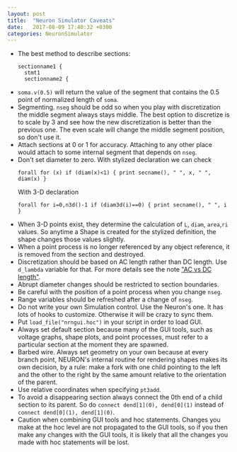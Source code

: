```yaml
---
layout: post
title:  "Neuron Simulator Caveats"
date:   2017-08-09 17:40:32 +0300
categories: NeuronSimulator
---
```


- The best method to describe sections:
  ```
  sectionname1 {
    stmt1
    sectionname2 {
  ```
- `soma.v(0.5)` will return the value of the segment that contains the 0.5 point of normalized length of `soma`.
- Segmenting. `nseg` should be odd so when you play with discretization the middle segment always stays middle. The best option to discretize is to scale by 3 and see how the new discretization is better than the previous one. The even scale will change the middle segment position, so don't use it.
- Attach sections at 0 or 1 for accuracy. Attaching to any other place would attach to some internal segment that depends on `nseg`.
- Don't set diameter to zero. With stylized declaration we can check
  ```
  forall for (x) if (diam(x)<1) { print secname(), " ", x, " ", diam(x) }
  ```
  With 3-D declaration
  ```
  forall for i=0,n3d()-1 if (diam3d(i)==0) { print secname(), " ", i }
  ```
- When 3-D points exist, they determine the calculation of `L`, `diam`, `area`,`ri` values. So anytime a Shape is created for the stylized definition, the shape changes those values slightly.
- When a point process is no longer referenced by any object reference, it is removed from the section and destroyed.
- Discretization should be based on AC length rather than DC length. Use `d_lambda` variable for that. For more details see the note ["AC vs DC length"](DC_vs_AC_length_constant.md).
- Abrupt diameter changes should be restricted to section boundaries.
- Be careful with the position of a point process when you change `nseg`.
- Range variables should be refreshed after a change of `nseg`.
- Do not write your own Simulation control. Use the Neuron's one. It has lots of hooks to customize. Otherwise it will be crazy to sync them.
- Put `load_file("nrngui.hoc")` in your script in order to load GUI.
- Always set default section because many of the GUI tools, such as voltage graphs, shape plots, and point processes, must
refer to a particular section at the moment they are spawned.
- Barbed wire. Always set geometry on your own because at every branch point, NEURON's internal routine for rendering shapes makes its own decision, by a rule: make a fork with one child pointing to the left and the other to the right by the same amount relative to the orientation of the parent.
- Use relative coordinates when specifying `pt3add`.
- To avoid a disappearing section always connect the 0th end of a child section to its parent. So do `connect dend[1](0), dend[0](1)` instead of `connect dend[0](1), dend[1](0)`.
- Caution when combining GUI tools and hoc statements. Changes you make at the hoc level are not propagated to the GUI tools, so if you then make any changes with the GUI tools, it is likely that all the changes you made with hoc statements will be lost.
